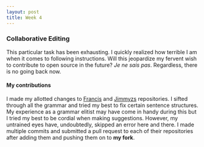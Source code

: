 ```yaml
---
layout: post
title: Week 4
---
```


### Collaborative Editing

This particular task has been exhausting. I quickly realized how terrible I am when it comes to following instructions. Will this jeopardize my fervent wish to contribute to open source in the future? *Je ne sais pas*. Regardless, there is no going back now. 

#### My contributions

I made my allotted changes to [Francis] and [Jimmyzs] repositories. I sifted through all the grammar and tried my best to fix certain sentence structures. My experience as a grammar elitist may have come in handy during this but I tried my best to be cordial when making suggestions. However, my untrained eyes have, undoubtedly, skipped an error here and there. I made multiple commits and submitted a pull request to each of their repositories after adding them and pushing them on to **my fork**. 



[Francis]: https://github.com/hunter-college-cs-ossd/FrancisXIrizarry-weekly
[Jimmyzs]: https://github.com/hunter-college-cs-ossd/Jimmyzs-weekly 